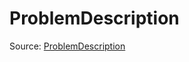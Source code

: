 # ProblemDescription

Source: [ProblemDescription](../../csrc/scheduler/matmul_heuristic_plugin_api.h#L33)

